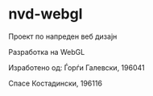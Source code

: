 # nvd-webgl
Проект по напреден веб дизајн

Разработка на WebGL

Изработено од:
Ѓорѓи Галевски, 196041​

Спасе Костадински, 196116​
